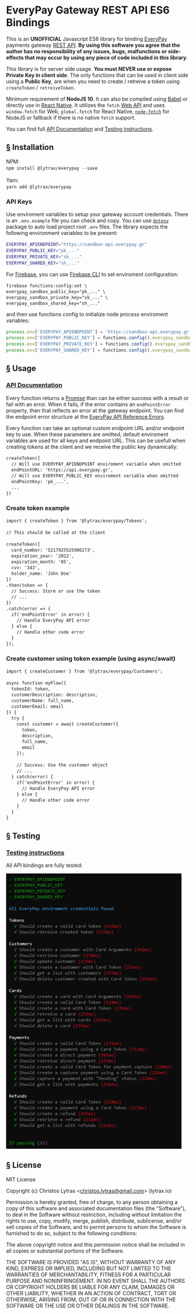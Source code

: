 # EveryPay Gateway REST API ES6 Bindings

This is an **UNOFFICIAL** Javascript ES6 library for binding [EveryPay](https://www.everypay.gr/) payments gateway [REST API](https://www.everypay.gr/api-reference/). **By using this software you agree that the author has no responsibility of any issues, bugs, malfunctions or side-effects that may occur by using any piece of code included in this library**.

This library is for server side usage. **You must NEVER use or expose Private Key in client side**. The only functions that can be used in client side using a **Public Key**, are when you need to create / retreive a token using `createToken` / `retreiveToken`.

Minimum requirement of **NodeJS 10**. It can also be compiled using [Babel](https://babeljs.io/) or directly use in [React Native](https://facebook.github.io/react-native/). It utilizes the `fetch` [Web API](https://developer.mozilla.org/en-US/docs/Web/API/Fetch_API) and uses `window.fetch` for Web, `global.fetch` for React Native, [`node-fetch`](https://www.npmjs.com/package/node-fetch) for NodeJS or fallback if there is no native `fetch` support.

You can find full [API Documentation](docs/API.md) and [Testing instructions](docs/Testing.md).

<a name="installation"></a>
## [&#167;](#installation) Installation

NPM:<br>
`npm install @lytrax/everypay --save`<br><br>
Yarn:<br>
`yarn add @lytrax/everypay`

### API Keys

Use enviroment variables to setup your gateway account credentials. There is an `.env.example` file you can check and copy. You can use [`dotenv`](https://www.npmjs.com/package/dotenv) package to auto load project root `.env` files. The library expects the following environment variables to be present:

```bash
EVERYPAY_APIENDPOINT="https://sandbox-api.everypay.gr"
EVERYPAY_PUBLIC_KEY="pk_..."
EVERYPAY_PRIVATE_KEY="sk_..."
EVERYPAY_SHARED_KEY="sh_..."
```

For [Firebase](https://firebase.google.com/), you can use [Firebase CLI](https://firebase.google.com/docs/cli/#functions-commands) to set enviroment configuration:

```
firebase functions:config:set \
everypay_sandbox_public_key="pk_..." \
everypay_sandbox_private_key="sk_..." \
everypay_sandbox_shared_key="sh_..."
```

and then use functions config to initialize node process enviroment variables:

```js
process.env['EVERYPAY_APIENDPOINT'] = 'https://sandbox-api.everypay.gr';
process.env['EVERYPAY_PUBLIC_KEY'] = functions.config().everypay_sandbox_public_key;
process.env['EVERYPAY_PRIVATE_KEY'] = functions.config().everypay_sandbox_private_key;
process.env['EVERYPAY_SHARED_KEY'] = functions.config().everypay_sandbox_shared_key;
```

<a name="usage"></a>
## [&#167;](#usage) Usage

### [API Documentation](docs/API.md)

Every function returns a [Promise](https://developer.mozilla.org/en-US/docs/Web/JavaScript/Reference/Global_Objects/Promise) than can be either success with a result or fail with an error. When it fails, if the error contains an `endPointError` property, then that reflects an error at the gateway endpoint. You can find the endpoint error structure at the [EveryPay API Reference Errors](https://www.everypay.gr/api-reference/#errors).

Every function can take an optional custom endpoint URL and/or endpoint key to use. When these parameters are omitted, default enviroment variables are used for all keys and endpoint URL. This can be usefull when creating tokens at the client and we receive the public key dynamically:

```Js
createToken({
  // Will use EVERYPAY_APIENDPOINT enviroment variable when omitted
  endPointURL: 'https://api.everypay.gr',
  // Will use EVERYPAY_PUBLIC_KEY enviroment variable when omitted
  endPointKey: 'pk_...',
  ...
})
```

### Create token example

```Js
import { createToken } from '@lytrax/everypay/Tokens';

// This should be called at the client

createToken({
  card_number: '5217925525906273',
  expiration_year: '2022',
  expiration_month: '05',
  cvv: '343',
  holder_name: 'John Doe'
})
.then(token => {
  // Success: Store or use the token
  // ...
})
.catch(error => {
  if('endPointError' in error) {
    // Handle EveryPay API error
  } else {
    // Handle other code error
  }
});
```

### Create customer using token example (using async/await)

```Js
import { createCustomer } from '@lytrax/everypay/Customers';

async function myFlow({
  tokenId: token,
  customerDescription: description,
  customerName: full_name,
  customerEmail: email
}) {
  try {
    const customer = await createCustomer({
      token,
      description,
      full_name,
      email
    });

    // Success: Use the customer object
    // ...
  } catch(error) {
    if('endPointError' in error) {
      // Handle EveryPay API error
    } else {
      // Handle other code error
    }
  }
}
```

<a name="testing"></a>
## [&#167;](#testing) Testing

### [Testing instructions](docs/Testing.md)

All API bindings are fully tested:

![EveryPay JS API All Tests Passed](docs/EveryPay_JS_API_AllTestsPassed.png)


<a name="license"></a>
## [&#167;](#license) License
MIT License

Copyright (c) Christos Lytras &lt;christos.lytras@gmail.com&gt; (lytrax.io)

Permission is hereby granted, free of charge, to any person obtaining a copy of this software and associated documentation files (the "Software"), to deal in the Software without restriction, including without limitation the rights to use, copy, modify, merge, publish, distribute, sublicense, and/or sell copies of the Software, and to permit persons to whom the Software is furnished to do so, subject to the following conditions:

The above copyright notice and this permission notice shall be included in all copies or substantial portions of the Software.

THE SOFTWARE IS PROVIDED "AS IS", WITHOUT WARRANTY OF ANY KIND, EXPRESS OR IMPLIED, INCLUDING BUT NOT LIMITED TO THE WARRANTIES OF MERCHANTABILITY, FITNESS FOR A PARTICULAR PURPOSE AND NONINFRINGEMENT. IN NO EVENT SHALL THE AUTHORS OR COPYRIGHT HOLDERS BE LIABLE FOR ANY CLAIM, DAMAGES OR OTHER LIABILITY, WHETHER IN AN ACTION OF CONTRACT, TORT OR OTHERWISE, ARISING FROM, OUT OF OR IN CONNECTION WITH THE SOFTWARE OR THE USE OR OTHER DEALINGS IN THE SOFTWARE.
